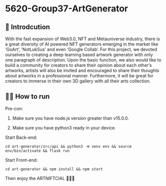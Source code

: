 # 5620-Group37-ArtGenerator

## 📖 Introdcution
With the fast expansion of Web3.0, NFT and Metauniverse industry, there is a great diversity of AI powered NFT generators emerging in the market like ‘GoArt’, ‘NotLukSus’ and even ‘Google Collab’. For this project, we devoted ourselves to creating a deep learning based artwork generator with only one paragraph of description. Upon the basic function, we also would like to build a community for creators to share their opinion about each other’s artworks, artists will also be invited and encouraged to share their thoughts about artworks in a professional manner. Furthermore, it will be great for creators to immerse in their own 3D gallery with all their arts collection.

## 🏃‍♀️ How to run
Pre-con: 

1. Make sure you have node.js version greater than v15.0.0.

2. Make sure you have python3 ready in your device.

Start Back-end:

`cd art-generator/src/api && python3 -m venv env && source env/bin/activate && flask run`

Start Front-end: 

`cd art-generator && npm install && npm start`

Then enjoy the ARTNIFTCIAL 🍺🍺🍺

